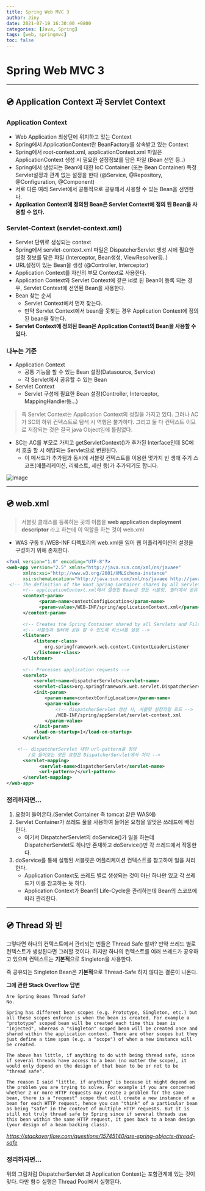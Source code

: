 ```yaml
---
title: Spring Web MVC 3
author: Jiny
date: 2021-07-19 16:30:00 +0800
categories: [Java, Spring]
tags: [web, springmvc]
toc: false
---
```

 
# Spring Web MVC 3

___

## 💿 **Application Context 과 Servlet Context**

### **Application Context**

- Web Application 최상단에 위치하고 있는 Context
- Spring에서 ApplicationContext란 BeanFactory를 상속받고 있는 Context
- Spring에서 root-context.xml, applicationContext.xml 파일은 ApplicationContext 생성 시 필요한 설정정보를 담은 파일 (Bean 선언 등..)
- Spring에서 생성되는 Bean에 대한 IoC Container (또는 Bean Container)
특정 Servlet설정과 관계 없는 설정을 한다 (@Service, @Repository, @Configuration, @Component)
- 서로 다른 여러 Servlet에서 공통적으로 공유해서 사용할 수 있는 Bean을 선언한다.
- **Application Context에 정의된 Bean은 Servlet Context에 정의 된 Bean을 사용할 수 없다.**


### **Servlet-Context (servlet-context.xml)**

- Servlet 단위로 생성되는 context
- Spring에서 servlet-context.xml 파일은 DispatcherServlet 생성 시에 필요한 설정 정보를 담은 파일 (Interceptor, Bean생성, ViewResolver등..)
- URL설정이 있는 Bean을 생성 (@Controller, Interceptor)
- Application Context를 자신의 부모 Context로 사용한다.
- Application Context와 Servlet Context에 같은 id로 된 Bean이 등록 되는 경우, Servlet Context에 선언된 Bean을 사용한다.
- Bean 찾는 순서
  - Servlet Context에서 먼저 찾는다.
  - 만약 Servlet Context에서 bean을 못찾는 경우 Application Context에 정의된 bean을 찾는다.
- **Servlet Context에 정의된 Bean은 Application Context의 Bean을 사용할 수 있다.**


### **나누는 기준**

- Application Context
  - 공통 기능을 할 수 있는 Bean 설정(Datasource, Service)
  - 각 Servlet에서 공유할 수 있는 Bean
- Servlet Context
  - Servlet 구성에 필요한 Bean 설정(Controller, Interceptor, MappingHandler등...)

> 즉 Servlet Context는 Application Context의 성질을 가지고 있다. 그러나 AC가 SC의 하위 컨텍스트로 탐색 시 역행은 불가하다. 그리고 둘 다 컨텍스트 이므로 저장되는 것은 결국 java Object임에 틀림없다.

- SC는 AC를 부모로 가지고 getServletContext()가 추가된 Interface인데 SC에서 호출 할 시 해당되는 Servlet으로 변환된다.
  - 이 메서드가 추가됨과 동시에 서블릿 컨텍스트를 이용한 몇가지 빈 생애 주기 스코프(애플리케이션, 리퀘스트, 세션 등)가 추가되기도 합니다.


![image](https://leejongchan.github.io/assets/img/2020-02-09-spring-servlet-IoC-container/dispatcher-servlet.png)
___

## 💿 **web.xml**

> 서블릿 클래스를 등록하는 곳의 이름을 **web application deployment descriptor** 라고 하는데 이 역할을 하는 것이 web.xml

- WAS 구동 tl /WEB-INF 디렉토리의 web.xml을 읽어 웹 어플리케이션의 설정을 구성하기 위해 존재한다.

```xml
<?xml version="1.0" encoding="UTF-8"?>
<web-app version="2.5" xmlns="http://java.sun.com/xml/ns/javaee"
      xmlns:xsi="http://www.w3.org/2001/XMLSchema-instance"
      xsi:schemaLocation="http://java.sun.com/xml/ns/javaee http://java.sun.com/xml/ns/javaee/web-app_2_5.xsd">
 <!-- The definition of the Root Spring Container shared by all Servlets and Filters -->
      <!-- applicationContext.xml에서 설정한 Bean은 모든 서블릿, 필터에서 공유 -->
      <context-param>  
            <param-name>contextConfigLocation</param-name>
            <param-value>/WEB-INF/spring/applicationContext.xml</param-value>
      </context-param>
      
      <!-- Creates the Spring Container shared by all Servlets and Filters -->
      <!-- 서블릿과 필터에 공유 할 수 있도록 리스너를 설정 -->
      <listener>
          <listener-class>
              org.springframework.web.context.ContextLoaderListener
          </listener-class>
      </listener>
    
      <!-- Processes application requests -->
      <servlet> 
          <servlet-name>dispatcherServlet</servlet-name>
          <servlet-class>org.springframework.web.servlet.DispatcherServlet</servlet-class> 
          <init-param>
              <param-name>contextConfigLocation</param-name> 
              <param-value>
                  <!-- dispatcherServlet 생성 시, 서블릿 설정파일 로드 -->
                  /WEB-INF/spring/appServlet/servlet-context.xml
              </param-value>
          </init-param>
          <load-on-startup>1</load-on-startup>
      </servlet>
            
    <!-- dispatcherServlet 대한 url-pattern을 정의 
        /로 들어오는 모든 요청은 DispatcherServlet에서 처리 -->
      <servlet-mapping>  
            <servlet-name>dispatcherServlet</servlet-name>
            <url-pattern>/</url-pattern>
      </servlet-mapping>
</web-app>
```

### **정리하자면...**

1. 요청이 들어온다.(Servlet Container 즉 tomcat 같은 WAS에)
2. Servlet Container가 쓰레드 풀을 사용하여 들어온 요청을 알맞은 쓰레드에 배정한다.
   - 여기서 DispatcherServlet의 doService()가 일을 하는데 DispatcherServlet도 하나만 존재하고 doService()만 각 쓰레드에서 작동한다.
3. doService를 통해 실행된 서블릿은 어플리케이션 컨텍스트를 참고하여 일을 처리한다.
   - Application Context도 쓰레드 별로 생성되는 것이 아닌 하나만 있고 각 쓰레드가 이를 참고하는 듯 하다.
   - Application Context가 Bean의 Life-Cycle을 관리하는데 Bean의 스코프에 따라 관리한다.

___

## 💿 **Thread 와 빈**

그렇다면 하나의 컨텍스트에서 관리되는 빈들은 Thread Safe 할까? 만약 쓰레드 별로 컨텍스트가 생성된다면 그러할 것이다. 하지만 하나의 컨텍스트를 여러 쓰레드가 공유하고 있으며 컨텍스트는 **기본적**으로 Singleton을 사용한다.

즉 공유되는 Singleton Bean은 **기본적**으로 Thread-Safe 하지 않다는 결론이 나온다.


**그에 관한 Stack Overflow 답변**
```
Are Spring Beans Thread Safe?
No.

Spring has different bean scopes (e.g. Prototype, Singleton, etc.) but all these scopes enforce is when the bean is created. For example a "prototype" scoped bean will be created each time this bean is "injected", whereas a "singleton" scoped bean will be created once and shared within the application context. There are other scopes but they just define a time span (e.g. a "scope") of when a new instance will be created.

The above has little, if anything to do with being thread safe, since if several threads have access to a bean (no matter the scope), it would only depend on the design of that bean to be or not to be "thread safe".

The reason I said "little, if anything" is because it might depend on the problem you are trying to solve. For example if you are concerned whether 2 or more HTTP requests may create a problem for the same bean, there is a "request" scope that will create a new instance of a bean for each HTTP request, hence you can "think" of a particular bean as being "safe" in the context of multiple HTTP requests. But it is still not truly thread safe by Spring since if several threads use this bean within the same HTTP request, it goes back to a bean design (your design of a bean backing class).
```
_https://stackoverflow.com/questions/15745140/are-spring-objects-thread-safe_

### **정리하자면...**

위의 그림처럼 DispatcherServlet 과 Application Context는 포함관계에 있는 것이 맞다. 다만 함수 실행은 Thread Pool에서 실행된다.